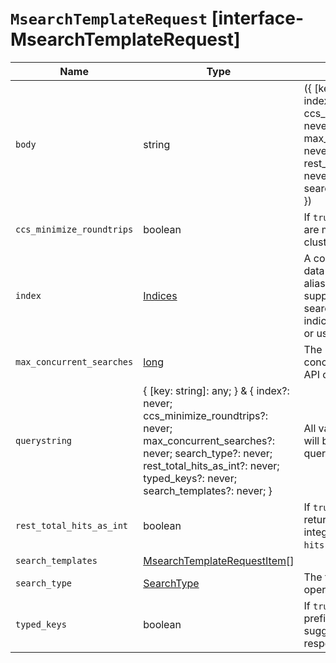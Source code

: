 # `MsearchTemplateRequest` [interface-MsearchTemplateRequest]

| Name | Type | Description |
| - | - | - |
| `body` | string | ({ [key: string]: any; } & { index?: never; ccs_minimize_roundtrips?: never; max_concurrent_searches?: never; search_type?: never; rest_total_hits_as_int?: never; typed_keys?: never; search_templates?: never; }) | All values in `body` will be added to the request body. |
| `ccs_minimize_roundtrips` | boolean | If `true`, network round-trips are minimized for cross-cluster search requests. |
| `index` | [Indices](./Indices.md) | A comma-separated list of data streams, indices, and aliases to search. It supports wildcards ( `*`). To search all data streams and indices, omit this parameter or use `*`. |
| `max_concurrent_searches` | [long](./long.md) | The maximum number of concurrent searches the API can run. |
| `querystring` | { [key: string]: any; } & { index?: never; ccs_minimize_roundtrips?: never; max_concurrent_searches?: never; search_type?: never; rest_total_hits_as_int?: never; typed_keys?: never; search_templates?: never; } | All values in `querystring` will be added to the request querystring. |
| `rest_total_hits_as_int` | boolean | If `true`, the response returns `hits.total` as an integer. If `false`, it returns `hits.total` as an object. |
| `search_templates` | [MsearchTemplateRequestItem](./MsearchTemplateRequestItem.md)[] | &nbsp; |
| `search_type` | [SearchType](./SearchType.md) | The type of the search operation. |
| `typed_keys` | boolean | If `true`, the response prefixes aggregation and suggester names with their respective types. |
